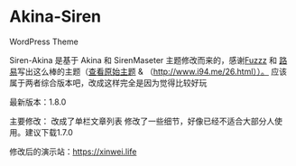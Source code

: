 # Akina-Siren
WordPress Theme

Siren-Akina 是基于 Akina 和 SirenMaseter 主题修改而来的，感谢[Fuzzz](http://www.akina.pw/) 和 [路易](https://www.i94.me/)写出这么棒的主题（[查看原始主题](http://www.akina.pw/themeakina) & （http://www.i94.me/26.html））。
应该属于两者综合版本吧，改成这样完全是因为觉得比较好玩

最新版本：1.8.0

主要修改：
改成了单栏文章列表
修改了一些细节，好像已经不适合大部分人使用。建议下载1.7.0

修改后的演示站：https://xinwei.life
